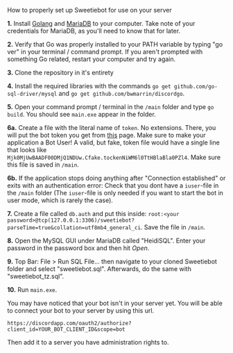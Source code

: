 How to properly set up Sweetiebot for use on your server

**1.** Install [Golang](https://golang.org/dl/) and [MariaDB](https://downloads.mariadb.org/) to your computer. Take note of your credentials for MariaDB, as you'll need to know that for later.

**2.** Verify that Go was properly installed to your PATH variable by typing "go ver" in your terminal / command prompt. If you aren't prompted with something Go related, restart your computer and try again.

**3.** Clone the repository in it's entirety

**4.** Install the required libraries with the commands `go get github.com/go-sql-driver/mysql` and `go get github.com/bwmarrin/discordgo`.

**5.** Open your command prompt / terminal in the `/main` folder and type `go build`. You should see `main.exe` appear in the folder.

**6a.** Create a file with the literal name of `token`. No extensions. There, you will put the bot token you get from [this](https://discordapp.com/developers/applications/me) page. Make sure to make your application a Bot User! A valid, but fake, token file would have a single line that looks like `Mjk0MjUwBAADF00DMjQ1NDUw.Cfake.tockenNiWM6l0TtHBlaBla0PZl4`. Make sure this file is saved in `/main`.

**6b.** If the application stops doing anything after "Connection established" or exits with an authentication error: Check that you dont have a `iuser`-file in the `/main` folder (The `iuser`-file is only needed if you want to start the bot in user mode, which is rarely the case).

**7.** Create a file called `db.auth` and put this inside: `root:<your password>@tcp(127.0.0.1:3306)/sweetiebot?parseTime=true&collation=utf8mb4_general_ci`. Save the file in `/main`.

**8.** Open the MySQL GUI under MariaDB called "HeidiSQL". Enter your password in the password box and then hit *Open*.

**9.** Top Bar: File > Run SQL File... then navigate to your cloned Sweetiebot folder and select "sweetiebot.sql". Afterwards, do the same with "sweetiebot_tz.sql".

**10.** Run `main.exe`.

You may have noticed that your bot isn't in your server yet. You will be able to connect your bot to your server by using this url.

`https://discordapp.com/oauth2/authorize?client_id=YOUR_BOT_CLIENT_ID&scope=bot`

Then add it to a server you have administration rights to.
